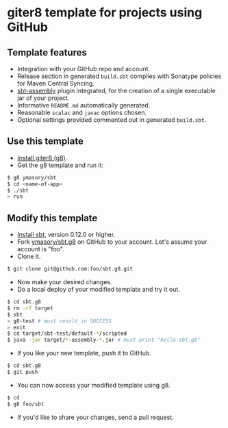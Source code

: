# giter8 template for projects using GitHub #

## Template features ##

- Integration with your GitHub repo and account.
- Release section in generated `build.sbt` complies with Sonatype policies for Maven Central Syncing.
- [sbt-assembly](https://github.com/sbt/sbt-assembly) plugin integrated, for the creation of a single executable jar of your project.
- Informative `README.md` automatically generated.
- Reasonable `scalac` and `javac` options chosen.
- Optional settings provided commented out in generated `build.sbt`.

## Use this template ##

- [Install giter8 (g8)](https://github.com/n8han/giter8).
- Get the g8 template and run it:

```sh
$ g8 ymasory/sbt
$ cd <name-of-app>
$ ./sbt
> run
```

## Modify this template ##

- [Install sbt](https://github.com/harrah/xsbt/wiki/Getting-Started-Setup), version 0.12.0 or higher.
- Fork [ymasory/sbt.g8](https://github.com/ymasory/sbt.g8) on GitHub to your account.
Let's assume your account is "foo".
- Clone it.

```sh
$ git clone git@github.com:foo/sbt.g8.git
```

- Now make your desired changes.
- Do a local deploy of your modified template and try it out.

```sh
$ cd sbt.g8
$ rm -rf target
$ sbt
> g8-test # must result in SUCCESS
> exit
$ cd target/sbt-test/default-*/scripted
$ java -jar target/*-assembly-*.jar # must print "hello sbt.g8"
```

- If you like your new template, push it to GitHub.

```sh
$ cd sbt.g8
$ git push
```

- You can now access your modified template using g8.

```sh
$ cd
$ g8 foo/sbt
```

- If you'd like to share your changes, send a pull request.
